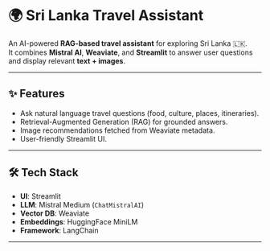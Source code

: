 # 🌍 Sri Lanka Travel Assistant  

An AI-powered **RAG-based travel assistant** for exploring Sri Lanka 🇱🇰.  
It combines **Mistral AI**, **Weaviate**, and **Streamlit** to answer user questions and display relevant **text + images**.  

---

## ✨ Features
- Ask natural language travel questions (food, culture, places, itineraries).  
- Retrieval-Augmented Generation (RAG) for grounded answers.  
- Image recommendations fetched from Weaviate metadata.  
- User-friendly Streamlit UI.  

---

## 🛠️ Tech Stack
- **UI**: Streamlit  
- **LLM**: Mistral Medium (`ChatMistralAI`)  
- **Vector DB**: Weaviate  
- **Embeddings**: HuggingFace MiniLM  
- **Framework**: LangChain  

---
